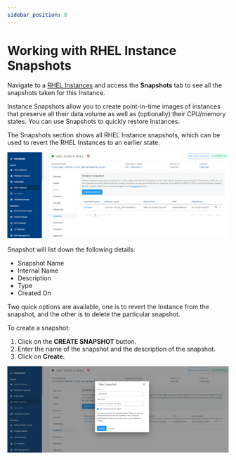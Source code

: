 ```yaml
---
sidebar_position: 8
---
```

# Working with RHEL Instance Snapshots

Navigate to a [RHEL Instances](AboutRHELInstances.md) and access the **Snapshots** tab to see all the snapshots taken for this Instance.

Instance Snapshots allow you to create point-in-time images of instances that preserve all their data volume as well as (optionally) their CPU/memory states. You can use Snapshots to quickly restore Instances.

The Snapshots section shows all RHEL Instance snapshots, which can be used to revert the RHEL Instances to an earlier state.

![RHEL Instance Snapshots](img/Snapshots.png)

Snapshot will list down the following details:

- Snapshot Name
- Internal Name
- Description
- Type
- Created On

Two quick options are available, one is to revert the Instance from the snapshot, and the other is to delete the particular snapshot.

To create a snapshot: 
1. Click on the **CREATE SNAPSHOT** button. 
2. Enter the name of the snapshot and the description of the snapshot.
3. Click on **Create**.

![RHEL Instance Snapshots](img/Snapshots2.png)
